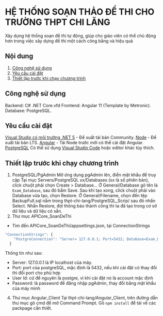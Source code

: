 # HỆ THỐNG SOẠN THẢO ĐỀ THI CHO TRƯỜNG THPT CHI LĂNG
Xây dựng hệ thống soạn đề thi tự động, giúp cho giáo viên có thể chủ động hơn trong việc xây dựng đề thi một cách công bằng và hiệu quả

## Nội dung
1. [Công nghệ sử dụng](#technology)
2. [Yêu cầu cài đặt](#install-require)
3. [Thiết lập trước khi chạy chương trình](#pre-setup)

## Công nghệ sử dụng <a name="technology"></a>
Backend: C# .NET Core.vfd
Frontend: Angular 11 (Template by Metronic).
Database: PostgreSQL.

## Yêu cầu cài đặt <a name="install-require"></a>
[Visual Studio có môi trường .NET 5](https://visualstudio.microsoft.com/) - Đề xuất tải bản Community.
[Node](https://nodejs.org/en/) - Đề xuất tải bản LTS.
[Angular](https://angular.io/guide/setup-local) - Tải Node trước mới có thể cài đặt Angular.
[PostgreSQL](https://www.postgresql.org/)
Có thể sử dụng [Visual Studio Code](https://code.visualstudio.com/) hoặc editor khác tùy thích.


## Thiết lập trước khi chạy chương trình <a name="pre-setup"></a>
1. PostgreSQL/PgAdmin
Mở ứng dụng pgAdmin lên, điền mật khẩu để truy cập
Tại mục Servers/PostgreSQL xx/Databases (xx là số phiên bản), click chuột phải chọn Create > Database...
Ở General/Database gõ tên là `Exam_Database`, sau đó bấm Save.
Sau khi tạo xong, click chuột phải vào Database vừa tạo, chọn Restore.
Ở General/Filename, chọn đến tệp BackupFull.sql nằm trong thpt-chi-lang/PostgreSQL_Scrip/ sau đó nhấn Select.
Nhấn Restore, đợi thông báo thành công thì ta đã tạo trong cơ sở dữ liệu vả dữ liệu có sẵn.
2. Thư mục APICore_SoanDeThi
- Tìm đến APICore_SoanDeThi/appsettings.json, tại ConnectionStrings
```javascript
"ConnectionStrings": {
    "PostgreConnection": "Server= 127.0.0.1; Port=5432; Database=Exam_Database; User Id=postgres; Password = admin; Integrated Security=true; Pooling=true;"
  }
```
Thông tin như sau:
+ Server: 127.0.0.1 là IP localhost của máy.
+ Port: port của postgreSQL, mặc định là 5432, nếu khi cài đặt có thay đổi thì đổi port cho phù hợp
+ User Id: cứ để nguyên là postgre, vì khi cài đặt nó là account mặc định
+ Password: là password để đăng nhập pgAdmin, thay đổi bằng mật khẩu của máy mình
4. Thư mục Angular_Client
Tại thpt-chi-lang/Angular_Client, trên đường dẫn thư mục gõ cmd để mở Command Prompt.
Gõ `npm install` để tải về các packpage cần thiết.


